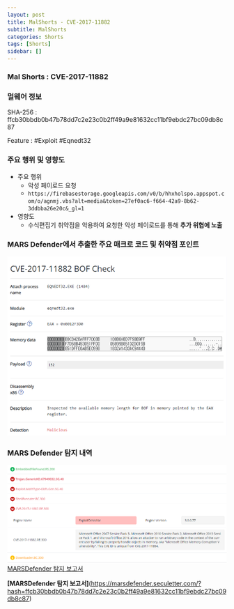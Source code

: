```yaml
---
layout: post
title: MalShorts - CVE-2017-11882
subtitle: MalShorts
categories: Shorts
tags: [Shorts]
sidebar: []
---
```

### Mal Shorts : CVE-2017-11882

### **멀웨어 정보**

SHA-256 : ffcb30bbdb0b47b78dd7c2e23c0b2ff49a9e81632cc11bf9ebdc27bc09db8c87

Feature : #Exploit #Eqnedt32



### 주요 행위 및 영향도

- 주요 행위
    - 악성 페이로드 요청
    - `https://firebasestorage.googleapis.com/v0/b/hhxholspo.appspot.com/o/agnmj.vbs?alt=media&token=27ef0ac6-f664-42a9-8b62-3ddbba26e20c&_gl=1`
- 영향도
    - 수식편집기 취약점을 악용하여 요청한 악성 페이로드를 통해 **추가 위협에 노출**



### **MARS Defender에서 추출한 주요 매크로 코드 및 취약점 포인트**

![image-20230918-052249.png](/assets/images/MalShorts-CVE-2017-11882/image-20230918-052249.png)


### **MARS Defender 탐지 내역**

![image-20230918-052354.png](/assets/images/MalShorts-CVE-2017-11882/image-20230918-052354.png)
[MARSDefender 탐지 보고서](https://marsdefender.seculetter.com/?hash=ffcb30bbdb0b47b78dd7c2e23c0b2ff49a9e81632cc11bf9ebdc27bc09db8c87)

**[MARSDefender 탐지 보고서]**(https://marsdefender.seculetter.com/?hash=ffcb30bbdb0b47b78dd7c2e23c0b2ff49a9e81632cc11bf9ebdc27bc09db8c87)